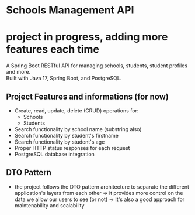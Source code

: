 # Schools Management API
# project in progress, adding more features each time 

A Spring Boot RESTful API for managing schools, students, student profiles and more.  
Built with Java 17, Spring Boot, and PostgreSQL.

## Project Features and informations (for now)
- Create, read, update, delete (CRUD) operations for:
    - Schools
    - Students
- Search functionality by school name (substring also)
- Search functionality by student's firstname
- Search functionality by student's age
- Proper HTTP status responses for each request
- PostgreSQL database integration

## DTO Pattern
- the project follows the DTO pattern architecture to separate the different application's layers from each other
 => it provides more control on the data we allow our users to see (or not)
 => It's also a good approach for maintenability and scalability 


